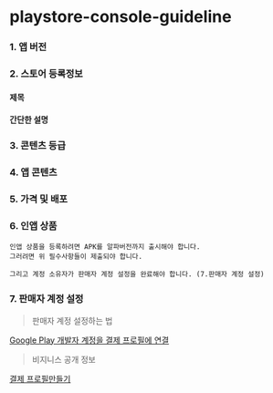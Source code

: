 # playstore-console-guideline



### 1. 앱 버전



### 2. 스토어 등록정보

#### 제목

#### 간단한 설명



### 3. 콘텐츠 등급



### 4. 앱 콘텐츠



### 5. 가격 및 배포



### 6. 인앱 상품

```
인앱 상품을 등록하려면 APK를 알파버전까지 출시해야 합니다.
그러려면 위 필수사항들이 제출되야 합니다.

그리고 계정 소유자가 판매자 계정 설정을 완료해야 합니다. (7.판매자 계정 설정)
```





### 7. 판매자 계정 설정

> 판매자 계정 설정하는 법

[Google Play 개발자 계정을 결제 프로필에 연결](https://support.google.com/googleplay/android-developer/answer/3092739?hl=ko)

> 비지니스 공개 정보

[결제 프로필만들기](https://support.google.com/googleplay/android-developer/answer/7161426?hl=ko)